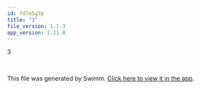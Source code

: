 ```yaml
---
id: fd7e5g7p
title: "3"
file_version: 1.1.3
app_version: 1.11.0
---
```


3

<br/>

This file was generated by Swimm. [Click here to view it in the app](https://swimm-web-app.web.app/repos/Z2l0aHViJTNBJTNBTm9hUmVwbyUzQSUzQU5vYW96ZXI=/docs/fd7e5g7p).
